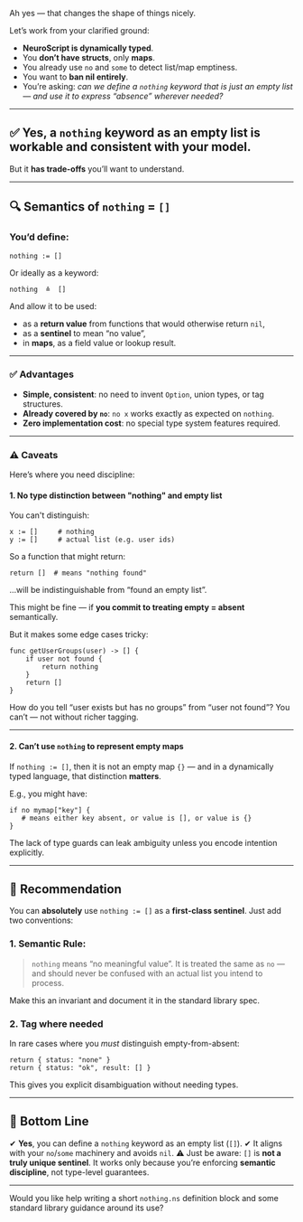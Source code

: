 Ah yes — that changes the shape of things nicely.

Let’s work from your clarified ground:

* **NeuroScript is dynamically typed**.
* You **don’t have structs**, only **maps**.
* You already use `no` and `some` to detect list/map emptiness.
* You want to **ban nil entirely**.
* You’re asking: *can we define a `nothing` keyword that is just an empty list — and use it to express “absence” wherever needed?*

---

## ✅ **Yes, a `nothing` keyword as an empty list is workable and consistent with your model.**

But it **has trade-offs** you’ll want to understand.

---

## 🔍 Semantics of `nothing` = `[]`

### You’d define:

```neuroscript
nothing := []
```

Or ideally as a keyword:

```neuroscript
nothing  ≙  []
```

And allow it to be used:

* as a **return value** from functions that would otherwise return `nil`,
* as a **sentinel** to mean “no value”,
* in **maps**, as a field value or lookup result.

---

### ✅ **Advantages**

* **Simple, consistent**: no need to invent `Option`, union types, or tag structures.
* **Already covered by `no`**: `no x` works exactly as expected on `nothing`.
* **Zero implementation cost**: no special type system features required.

---

### ⚠️ **Caveats**

Here’s where you need discipline:

#### 1. **No type distinction between "nothing" and empty list**

You can't distinguish:

```neuroscript
x := []     # nothing
y := []     # actual list (e.g. user ids)
```

So a function that might return:

```neuroscript
return []  # means "nothing found"
```

…will be indistinguishable from “found an empty list”.

This might be fine — if **you commit to treating empty = absent** semantically.

But it makes some edge cases tricky:

```neuroscript
func getUserGroups(user) -> [] {
    if user not found {
        return nothing
    }
    return []
}
```

How do you tell “user exists but has no groups” from “user not found”? You can’t — not without richer tagging.

---

#### 2. **Can’t use `nothing` to represent empty maps**

If `nothing := []`, then it is not an empty map `{}` — and in a dynamically typed language, that distinction **matters**.

E.g., you might have:

```neuroscript
if no mymap["key"] {
   # means either key absent, or value is [], or value is {}
}
```

The lack of type guards can leak ambiguity unless you encode intention explicitly.

---

## 🧠 Recommendation

You can **absolutely** use `nothing := []` as a **first-class sentinel**. Just add two conventions:

### 1. **Semantic Rule**:

> `nothing` means “no meaningful value”.
> It is treated the same as `no` — and should never be confused with an actual list you intend to process.

Make this an invariant and document it in the standard library spec.

### 2. **Tag where needed**

In rare cases where you *must* distinguish empty-from-absent:

```neuroscript
return { status: "none" }
return { status: "ok", result: [] }
```

This gives you explicit disambiguation without needing types.

---

## 📌 Bottom Line

✔ **Yes**, you can define a `nothing` keyword as an empty list (`[]`).
✔ It aligns with your `no`/`some` machinery and avoids `nil`.
⚠ Just be aware: `[]` is **not a truly unique sentinel**. It works only because you’re enforcing **semantic discipline**, not type-level guarantees.

---

Would you like help writing a short `nothing.ns` definition block and some standard library guidance around its use?
